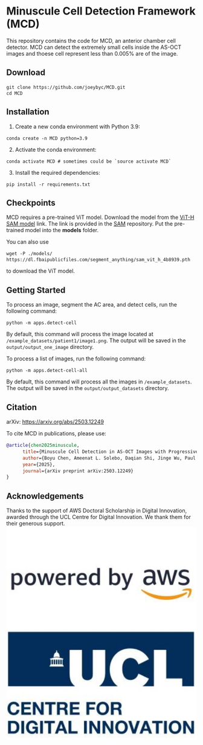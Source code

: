 # Minuscule Cell Detection Framework (MCD)
This repository contains the code for MCD, an anterior chamber cell detector.
MCD can detect the extremely small cells inside the AS-OCT images and thoese cell represent less than 0.005% are of the image.
## Download
```
git clone https://github.com/joeybyc/MCD.git
cd MCD
```

## Installation
1. Create a new conda environment with Python 3.9:
```
conda create -n MCD python=3.9
```
2. Activate the conda environment:
```
conda activate MCD # sometimes could be `source activate MCD`
```
3. Install the required dependencies:
```
pip install -r requirements.txt
```
## Checkpoints
MCD requires a pre-trained ViT model. Download the model from the [ViT-H SAM model](https://dl.fbaipublicfiles.com/segment_anything/sam_vit_h_4b8939.pth) link.
The link is provided in the [SAM](https://github.com/facebookresearch/segment-anything?tab=readme-ov-file#model-checkpoints) repository. Put the pre-trained model into the **models** folder.

You can also use
```
wget -P ./models/ https://dl.fbaipublicfiles.com/segment_anything/sam_vit_h_4b8939.pth
```
to download the ViT model.

## Getting Started
To process an image, segment the AC area, and detect cells, run the following command:
```
python -m apps.detect-cell
```
By default, this command will process the image located at `/example_datasets/patient1/image1.png`. The output will be saved in the `output/output_one_image` directory.

To process a list of images, run the following command:
```
python -m apps.detect-cell-all
```
By default, this command will process all the images in `/example_datasets`. The output will be saved in the `output/output_datasets` directory.

## Citation

arXiv: https://arxiv.org/abs/2503.12249

To cite MCD in publications, please use:

```bibtex
@article{chen2025minuscule,
      title={Minuscule Cell Detection in AS-OCT Images with Progressive Field-of-View Focusing}, 
      author={Boyu Chen, Ameenat L. Solebo, Daqian Shi, Jinge Wu, Paul Taylor},
      year={2025},
      journal={arXiv preprint arXiv:2503.12249}
}

```
## Acknowledgements
Thanks to the support of AWS Doctoral Scholarship in Digital Innovation, awarded through the UCL Centre for Digital Innovation. We thank them for their generous support.
![](AWS.png)
![](CDI.png)
